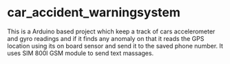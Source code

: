 # car_accident_warningsystem
This is a Arduino based project which keep a track of cars accelerometer and gyro readings and if it finds any anomaly on that it reads the GPS location using its on board sensor and send it to the saved phone number.  It uses SIM 800l GSM module to send text massages. 
